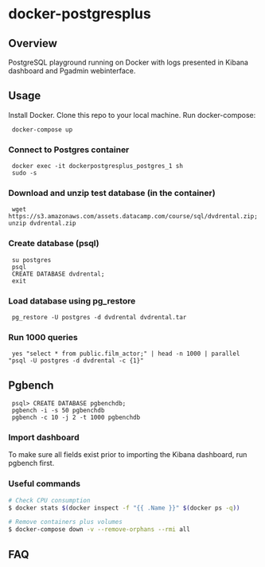 # docker-postgresplus


## Overview
PostgreSQL playground running on Docker with logs presented in Kibana dashboard and Pgadmin webinterface.

## Usage
Install Docker. Clone this repo to your local machine. Run docker-compose: 

     docker-compose up


### Connect to Postgres container
     docker exec -it dockerpostgresplus_postgres_1 sh
     sudo -s

### Download and unzip test database (in the container)
     wget https://s3.amazonaws.com/assets.datacamp.com/course/sql/dvdrental.zip; unzip dvdrental.zip

### Create database (psql)
     su postgres
     psql
     CREATE DATABASE dvdrental;
     exit

### Load database using pg_restore
     pg_restore -U postgres -d dvdrental dvdrental.tar

### Run 1000 queries
     yes "select * from public.film_actor;" | head -n 1000 | parallel "psql -U postgres -d dvdrental -c {1}"

## Pgbench
     psql> CREATE DATABASE pgbenchdb;
     pgbench -i -s 50 pgbenchdb
     pgbench -c 10 -j 2 -t 1000 pgbenchdb

### Import dashboard
To make sure all fields exist prior to importing the Kibana dashboard, run pgbench first.


### Useful commands
```bash
# Check CPU consumption
$ docker stats $(docker inspect -f "{{ .Name }}" $(docker ps -q))

# Remove containers plus volumes
$ docker-compose down -v --remove-orphans --rmi all
```

## FAQ
